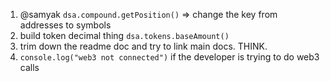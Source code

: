 1) @samyak `dsa.compound.getPosition()` => change the key from addresses to symbols
2) build token decimal thing `dsa.tokens.baseAmount()`
3) trim down the readme doc and try to link main docs. THINK.
4) `console.log("web3 not connected")` if the developer is trying to do web3 calls